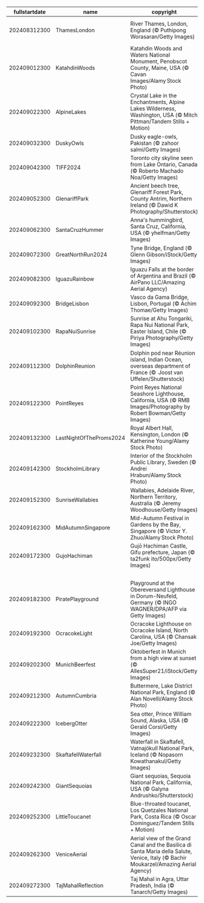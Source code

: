|fullstartdate|name|copyright|title|image|
|--|--|--|--|--|
202408312300|ThamesLondon|River Thames, London, England (© Puthipong Worasaran/Getty Images)|Row your boat gently down the Thames|![](/en-GB/2024/09/202408312300ThamesLondon.jpg)|
202409012300|KatahdinWoods|Katahdin Woods and Waters National Monument, Penobscot County, Maine, USA (© Cavan Images/Alamy Stock Photo)|All about the woods and waters|![](/en-GB/2024/09/202409012300KatahdinWoods.jpg)|
202409022300|AlpineLakes|Crystal Lake in the Enchantments, Alpine Lakes Wilderness, Washington, USA (© Mitch Pittman/Tandem Stills + Motion)|Unspoiled beauty for all|![](/en-GB/2024/09/202409022300AlpineLakes.jpg)|
202409032300|DuskyOwls|Dusky eagle-owls, Pakistan (© zahoor salmi/Getty Images)|Birds of a feather hoot together|![](/en-GB/2024/09/202409032300DuskyOwls.jpg)|
202409042300|TIFF2024|Toronto city skyline seen from Lake Ontario, Canada (© Roberto Machado Noa/Getty Images)|Lights, camera, TIFF '24!|![](/en-GB/2024/09/202409042300TIFF2024.jpg)|
202409052300|GlenariffPark|Ancient beech tree, Glenariff Forest Park, County Antrim, Northern Ireland (© Dawid K Photography/Shutterstock)|'Wood' you believe this view?|![](/en-GB/2024/09/202409052300GlenariffPark.jpg)|
202409062300|SantaCruzHummer|Anna's hummingbird, Santa Cruz, California, USA (© yhelfman/Getty Images)|Humming along|![](/en-GB/2024/09/202409062300SantaCruzHummer.jpg)|
202409072300|GreatNorthRun2024|Tyne Bridge, England (© Glenn Gibson/iStock/Getty Images)|'Tyne' to shine|![](/en-GB/2024/09/202409072300GreatNorthRun2024.jpg)|
202409082300|IguazuRainbow|Iguazu Falls at the border of Argentina and Brazil (© AirPano LLC/Amazing Aerial Agency)|Rainbow waves in 'big water'|![](/en-GB/2024/09/202409082300IguazuRainbow.jpg)|
202409092300|BridgeLisbon|Vasco da Gama Bridge, Lisbon, Portugal (© Achim Thomae/Getty Images)|From skyline to water|![](/en-GB/2024/09/202409092300BridgeLisbon.jpg)|
202409102300|RapaNuiSunrise|Sunrise at Ahu Tongariki, Rapa Nui National Park, Easter Island, Chile (© Piriya Photography/Getty Images)|MOAIrning glory!|![](/en-GB/2024/09/202409102300RapaNuiSunrise.jpg)|
202409112300|DolphinReunion|Dolphin pod near Réunion island, Indian Ocean, overseas department of France (©  Joost van Uffelen/Shutterstock)|Have a fin-tastic day|![](/en-GB/2024/09/202409112300DolphinReunion.jpg)|
202409122300|PointReyes|Point Reyes National Seashore Lighthouse, California, USA (©  RMB Images/Photography by Robert Bowman/Getty Images)|A haven for nature and humans|![](/en-GB/2024/09/202409122300PointReyes.jpg)|
202409132300|LastNightOfTheProms2024|Royal Albert Hall, Kensington, London (© Katherine Young/Alamy Stock Photo)|Orchestrating some fun|![](/en-GB/2024/09/202409132300LastNightOfTheProms2024.jpg)|
202409142300|StockholmLibrary|Interior of the Stockholm Public Library, Sweden (© Andrei Hrabun/Alamy Stock Photo)|Where every angle tells a story|![](/en-GB/2024/09/202409142300StockholmLibrary.jpg)|
202409152300|SunriseWallabies|Wallabies, Adelaide River, Northern Territory, Australia (© Jeremy Woodhouse/Getty Images)|Hoppily ever after|![](/en-GB/2024/09/202409152300SunriseWallabies.jpg)|
202409162300|MidAutumnSingapore|Mid-Autumn Festival in Gardens by the Bay, Singapore (© Victor Y. Zhuo/Alamy Stock Photo)|Lanterns and mooncakes|![](/en-GB/2024/09/202409162300MidAutumnSingapore.jpg)|
202409172300|GujoHachiman|Gujō Hachiman Castle, Gifu prefecture, Japan (© ta2funk ito/500px/Getty Images)|Castle in the clouds|![](/en-GB/2024/09/202409172300GujoHachiman.jpg)|
||||![](/en-GB/2024/09/.jpg)|
202409182300|PiratePlayground|Playground at the Obereversand Lighthouse in Dorum-Neufeld, Germany (© INGO WAGNER/DPA/AFP via Getty Images)|Avast, landlubbers!|![](/en-GB/2024/09/202409182300PiratePlayground.jpg)|
202409192300|OcracokeLight|Ocracoke Lighthouse on Ocracoke Island, North Carolina, USA (© Chansak Joe/Getty Images)|A buccaneer's final haven|![](/en-GB/2024/09/202409192300OcracokeLight.jpg)|
202409202300|MunichBeerfest|Oktoberfest in Munich from a high view at sunset (© AllesSuper21/iStock/Getty Images)|Prost to Oktoberfest!|![](/en-GB/2024/09/202409202300MunichBeerfest.jpg)|
202409212300|AutumnCumbria|Buttermere, Lake District National Park, England (© Alan Novelli/Alamy Stock Photo)|Mirror, mirror on the lake|![](/en-GB/2024/09/202409212300AutumnCumbria.jpg)|
202409222300|IcebergOtter|Sea otter, Prince William Sound, Alaska, USA (© Gerald Corsi/Getty Images)|Otter-ly amazing|![](/en-GB/2024/09/202409222300IcebergOtter.jpg)|
202409232300|SkaftafellWaterfall|Waterfall in Skaftafell, Vatnajökull National Park, Iceland (© Nopasorn Kowathanakul/Getty Images)|Falling for this view?|![](/en-GB/2024/09/202409232300SkaftafellWaterfall.jpg)|
202409242300|GiantSequoias|Giant sequoias, Sequoia National Park, California, USA (© Galyna Andrushko/Shutterstock)|The realm of ancient giants|![](/en-GB/2024/09/202409242300GiantSequoias.jpg)|
202409252300|LittleToucanet|Blue-throated toucanet, Los Quetzales National Park, Costa Rica (© Oscar Dominguez/Tandem Stills + Motion)|Calling all toucan fans|![](/en-GB/2024/09/202409252300LittleToucanet.jpg)|
202409262300|VeniceAerial|Aerial view of the Grand Canal and the Basilica di Santa Maria della Salute, Venice, Italy (© Bachir Moukarzel/Amazing Aerial Agency)|Above the floating city|![](/en-GB/2024/09/202409262300VeniceAerial.jpg)|
202409272300|TajMahalReflection|Taj Mahal in Agra, Uttar Pradesh, India (© Tanarch/Getty Images)|Grand gesture of love|![](/en-GB/2024/09/202409272300TajMahalReflection.jpg)|
